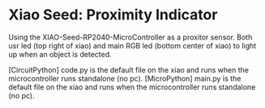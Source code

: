 # Xiao Seed: Proximity Indicator

Using the XIAO-Seed-RP2040-MicroController as a proxitor sensor.
Both usr led (top right of xiao) and main RGB led (bottom center of xiao) to light up when an object is detected. 


[CircuitPython] code.py is the default file on the xiao and runs when the microcontroller runs standalone (no pc).
[MicroPython] main.py is the default file on the xiao and runs when the microcontroller runs standalone (no pc).
